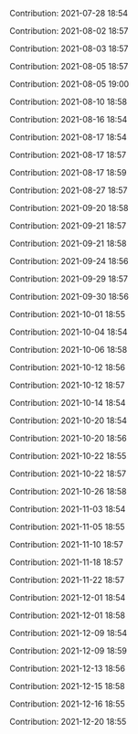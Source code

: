 Contribution: 2021-07-28 18:54

Contribution: 2021-08-02 18:57

Contribution: 2021-08-03 18:57

Contribution: 2021-08-05 18:57

Contribution: 2021-08-05 19:00

Contribution: 2021-08-10 18:58

Contribution: 2021-08-16 18:54

Contribution: 2021-08-17 18:54

Contribution: 2021-08-17 18:57

Contribution: 2021-08-17 18:59

Contribution: 2021-08-27 18:57

Contribution: 2021-09-20 18:58

Contribution: 2021-09-21 18:57

Contribution: 2021-09-21 18:58

Contribution: 2021-09-24 18:56

Contribution: 2021-09-29 18:57

Contribution: 2021-09-30 18:56

Contribution: 2021-10-01 18:55

Contribution: 2021-10-04 18:54

Contribution: 2021-10-06 18:58

Contribution: 2021-10-12 18:56

Contribution: 2021-10-12 18:57

Contribution: 2021-10-14 18:54

Contribution: 2021-10-20 18:54

Contribution: 2021-10-20 18:56

Contribution: 2021-10-22 18:55

Contribution: 2021-10-22 18:57

Contribution: 2021-10-26 18:58

Contribution: 2021-11-03 18:54

Contribution: 2021-11-05 18:55

Contribution: 2021-11-10 18:57

Contribution: 2021-11-18 18:57

Contribution: 2021-11-22 18:57

Contribution: 2021-12-01 18:54

Contribution: 2021-12-01 18:58

Contribution: 2021-12-09 18:54

Contribution: 2021-12-09 18:59

Contribution: 2021-12-13 18:56

Contribution: 2021-12-15 18:58

Contribution: 2021-12-16 18:55

Contribution: 2021-12-20 18:55

